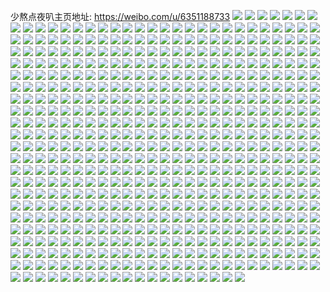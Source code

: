 少熬点夜叭主页地址: https://weibo.com/u/6351188733 
![](https://wx4.sinaimg.cn/mw2000/006VOWjXgy1h8ataf6rloj30mr0wham0.jpg) 
![](https://wx4.sinaimg.cn/mw2000/006VOWjXgy1h8ataii4hlj30rq0wf48p.jpg) 
![](https://wx4.sinaimg.cn/mw2000/006VOWjXgy1h8atam25daj30s50wsqlh.jpg) 
![](https://wx4.sinaimg.cn/mw2000/006VOWjXgy1h8ataaoj5sj30wq0wsgym.jpg) 
![](https://wx4.sinaimg.cn/mw2000/006VOWjXgy1h8ataqkqnaj30wq0wsgzj.jpg) 
![](https://wx4.sinaimg.cn/mw2000/006VOWjXgy1h7oweq8emmj30wi0g9di2.jpg) 
![](https://wx4.sinaimg.cn/mw2000/006VOWjXgy1h7mkzafurlj33402c04qs.jpg) 
![](https://wx4.sinaimg.cn/mw2000/006VOWjXgy1h78wuz3el9j32ms2bxhdt.jpg) 
![](https://wx4.sinaimg.cn/mw2000/006VOWjXgy1h6xaibvq8dj30u0140q85.jpg) 
![](https://wx4.sinaimg.cn/mw2000/006VOWjXgy1h6xaich9blj30u01400zy.jpg) 
![](https://wx4.sinaimg.cn/mw2000/006VOWjXgy1h6xaijt28dj32c0340qdd.jpg) 
![](https://wx4.sinaimg.cn/mw2000/006VOWjXgy1h6xaimiej0j31hh1xbgqb.jpg) 
![](https://wx4.sinaimg.cn/mw2000/006VOWjXgy1h6xaib9lfpj32801o07wi.jpg) 
![](https://wx4.sinaimg.cn/mw2000/006VOWjXgy1h6xaird246j32802yob2c.jpg) 
![](https://wx4.sinaimg.cn/mw2000/006VOWjXgy1h6xaiule70j32801o01ky.jpg) 
![](https://wx4.sinaimg.cn/mw2000/006VOWjXgy1h6xaiyodxuj33402c0hdu.jpg) 
![](https://wx4.sinaimg.cn/mw2000/006VOWjXgy1h63zpd5fw3j31e21m5hdt.jpg) 
![](https://wx4.sinaimg.cn/mw2000/006VOWjXgy1h63zpeq0snj31bn1t3kjl.jpg) 
![](https://wx4.sinaimg.cn/mw2000/006VOWjXgy1h61wk38tp9j31ap1s27gl.jpg) 
![](https://wx4.sinaimg.cn/mw2000/006VOWjXgy1h61wk500foj31t31o07et.jpg) 
![](https://wx4.sinaimg.cn/mw2000/006VOWjXgy1h61wk1i7n3j31rt1o013q.jpg) 
![](https://wx4.sinaimg.cn/mw2000/006VOWjXgy1h61wiy6huej30uv1cuk97.jpg) 
![](https://wx4.sinaimg.cn/mw2000/006VOWjXgy1h61wiz62xnj30v71epq49.jpg) 
![](https://wx4.sinaimg.cn/mw2000/006VOWjXgy1h61wj10h9uj32c0340n3p.jpg) 
![](https://wx4.sinaimg.cn/mw2000/006VOWjXgy1h59k7005wvj30k00zke5z.jpg) 
![](https://wx4.sinaimg.cn/mw2000/006VOWjXgy1h45a1s9pcej31gq2hge83.jpg) 
![](https://wx4.sinaimg.cn/mw2000/006VOWjXgy1h45a1zsfm5j31o02yonpf.jpg) 
![](https://wx4.sinaimg.cn/mw2000/006VOWjXgy1h45a244kl8j31mj2o4e82.jpg) 
![](https://wx4.sinaimg.cn/mw2000/006VOWjXgy1h45a29gwk5j31j12mdnpe.jpg) 
![](https://wx4.sinaimg.cn/mw2000/006VOWjXgy1h45a1kdj9kj31o02you0y.jpg) 
![](https://wx4.sinaimg.cn/mw2000/006VOWjXgy1h45a2dvttzj321o1967wh.jpg) 
![](https://wx4.sinaimg.cn/mw2000/006VOWjXgy1h45a2el1v7j30mt0thgt7.jpg) 
![](https://wx4.sinaimg.cn/mw2000/006VOWjXgy1h45a2f9btcj30me0ywtlr.jpg) 
![](https://wx4.sinaimg.cn/mw2000/006VOWjXgy1h45a2h09cij31cj23vhdt.jpg) 
![](https://wx4.sinaimg.cn/mw2000/006VOWjXgy1h32ett523aj316o1fb1kx.jpg) 
![](https://wx4.sinaimg.cn/mw2000/006VOWjXgy1h2uf0v89i4j31g51341b4.jpg) 
![](https://wx4.sinaimg.cn/mw2000/006VOWjXgy1h2uf0vz1e5j310d0raqby.jpg) 
![](https://wx4.sinaimg.cn/mw2000/006VOWjXgy1h1pzjuyta5j30wi1owtg0.jpg) 
![](https://wx4.sinaimg.cn/mw2000/006VOWjXgy1h18epj2iuoj30wi1lytt9.jpg) 
![](https://wx4.sinaimg.cn/mw2000/006VOWjXgy1h18ephe7wlj30wi1kkk9c.jpg) 
![](https://wx4.sinaimg.cn/mw2000/006VOWjXgy1h12855pdk2j30wh17jq7m.jpg) 
![](https://wx4.sinaimg.cn/mw2000/006VOWjXgy1h0asrrl962j30wi0hwtar.jpg) 
![](https://wx4.sinaimg.cn/mw2000/006VOWjXgy1h06dfhq8gzj30wi17cajy.jpg) 
![](https://wx4.sinaimg.cn/mw2000/006VOWjXgy1h01dycxalij33402c04qr.jpg) 
![](https://wx4.sinaimg.cn/mw2000/006VOWjXgy1gzb676t2xfj30th153dok.jpg) 
![](https://wx4.sinaimg.cn/mw2000/006VOWjXgy1gzb677qhhcj30sm12fwlr.jpg) 
![](https://wx4.sinaimg.cn/mw2000/006VOWjXgy1gzb67a8q8kj30wi17jk3v.jpg) 
![](https://wx4.sinaimg.cn/mw2000/006VOWjXgy1gz5zeed1o7j31o0233x6p.jpg) 
![](https://wx4.sinaimg.cn/mw2000/006VOWjXgy1gz5zecrrifj31o02807wi.jpg) 
![](https://wx4.sinaimg.cn/mw2000/006VOWjXgy1gy7rzn56pzj31hk1w0x6p.jpg) 
![](https://wx4.sinaimg.cn/mw2000/006VOWjXgy1gy7rzk6daxj31fx1r9e82.jpg) 
![](https://wx4.sinaimg.cn/mw2000/006VOWjXgy1gy7rzq2htmj324g2l9x6q.jpg) 
![](https://wx4.sinaimg.cn/mw2000/006VOWjXgy1gy6wvafm7pj31wg1y7kjl.jpg) 
![](https://wx4.sinaimg.cn/mw2000/006VOWjXgy1gxgwmb00m6j30wi0xcq69.jpg) 
![](https://wx4.sinaimg.cn/mw2000/006VOWjXgy1gxbpvpgyugj32422997wi.jpg) 
![](https://wx4.sinaimg.cn/mw2000/006VOWjXgy1gwrkqso2oyj30qn0uegsr.jpg) 
![](https://wx4.sinaimg.cn/mw2000/006VOWjXgy1gwrkqt3f9hj30sq0sqdlx.jpg) 
![](https://wx4.sinaimg.cn/mw2000/006VOWjXgy1gwrkqrvqudj317c0wih0y.jpg) 
![](https://wx4.sinaimg.cn/mw2000/006VOWjXgy1gwqkxp2k38j30sk0sk79i.jpg) 
![](https://wx4.sinaimg.cn/mw2000/006VOWjXly1gwn9fphlg6j30wi17cwu5.jpg) 
![](https://wx4.sinaimg.cn/mw2000/006VOWjXly1gwn9fnntocj30wi17c18y.jpg) 
![](https://wx4.sinaimg.cn/mw2000/006VOWjXly1gwn9fqmkzmj30wi17c19n.jpg) 
![](https://wx4.sinaimg.cn/mw2000/006VOWjXly1gvm1v6gzrjj62c0340b2a02.jpg) 
![](https://wx4.sinaimg.cn/mw2000/006VOWjXly1gvm1v7ddv9j31tr29ub29.jpg) 
![](https://wx4.sinaimg.cn/mw2000/006VOWjXly1gv3ovuhhghj60u01b2k0f02.jpg) 
![](https://wx4.sinaimg.cn/mw2000/006VOWjXly1guoj5zgyrwj60zd0sg7cg02.jpg) 
![](https://wx4.sinaimg.cn/mw2000/006VOWjXly1guoj61hxwlj60zs0tbqdr02.jpg) 
![](https://wx4.sinaimg.cn/mw2000/006VOWjXly1gtyn22pklvj61w12ipkjm02.jpg) 
![](https://wx4.sinaimg.cn/mw2000/006VOWjXly1gtv9djdi0zj60pp1hc48n02.jpg) 
![](https://wx4.sinaimg.cn/mw2000/006VOWjXly1gtpvahjjznj60q112ean002.jpg) 
![](https://wx4.sinaimg.cn/mw2000/006VOWjXly1gtpvaqcvocj61o022wb1b02.jpg) 
![](https://wx4.sinaimg.cn/mw2000/006VOWjXly1gtpve5jw8kj63282ao4qr02.jpg) 
![](https://wx4.sinaimg.cn/mw2000/006VOWjXly1gsi3ujgxd8j30u017mjwv.jpg) 
![](https://wx4.sinaimg.cn/mw2000/006VOWjXly1gsfmgiab9bj313k1pk1ky.jpg) 
![](https://wx4.sinaimg.cn/mw2000/006VOWjXgy1grrgjufuhcj32ao328b2a.jpg) 
![](https://wx4.sinaimg.cn/mw2000/006VOWjXgy1grnxe5xpdlj30qg13ltnu.jpg) 
![](https://wx4.sinaimg.cn/mw2000/006VOWjXgy1grnxkftk0nj31w12ipnpg.jpg) 
![](https://wx4.sinaimg.cn/mw2000/006VOWjXgy1grnxkm8sxcj31400u07qh.jpg) 
![](https://wx4.sinaimg.cn/mw2000/006VOWjXgy1grnxkreke8j61400u01h702.jpg) 
![](https://wx4.sinaimg.cn/mw2000/006VOWjXgy1grnxkxc99gj30qc11aaql.jpg) 
![](https://wx4.sinaimg.cn/mw2000/006VOWjXgy1grnxl0xlr0j30sd10vasi.jpg) 
![](https://wx4.sinaimg.cn/mw2000/006VOWjXgy1grnxlhk109j32ao3281kz.jpg) 
![](https://wx4.sinaimg.cn/mw2000/006VOWjXgy1grnxlypdejj31s11e44qr.jpg) 
![](https://wx4.sinaimg.cn/mw2000/006VOWjXgy1grnxmc1ihrj31nn1d9hdu.jpg) 
![](https://wx4.sinaimg.cn/mw2000/006VOWjXgy1grj8lk1ruij30u00p6af4.jpg) 
![](https://wx4.sinaimg.cn/mw2000/006VOWjXgy1grh3k3uu5qj32ao328kjr.jpg) 
![](https://wx4.sinaimg.cn/mw2000/006VOWjXgy1grh3j1ywqnj31w12ip1l0.jpg) 
![](https://wx4.sinaimg.cn/mw2000/006VOWjXgy1grh3k9e6evj33282aoqva.jpg) 
![](https://wx4.sinaimg.cn/mw2000/006VOWjXgy1grh3j57kt8j31w12iphdv.jpg) 
![](https://wx4.sinaimg.cn/mw2000/006VOWjXgy1grh3keh4eyj33282aohdw.jpg) 
![](https://wx4.sinaimg.cn/mw2000/006VOWjXgy1grh3j9mpuwj31w12ip7wk.jpg) 
![](https://wx4.sinaimg.cn/mw2000/006VOWjXgy1grh3jdmj6zj31w12ipu0z.jpg) 
![](https://wx4.sinaimg.cn/mw2000/006VOWjXgy1grh3jhu2n6j31w12ipe83.jpg) 
![](https://wx4.sinaimg.cn/mw2000/006VOWjXgy1grh3jo00qxj31w12ipu11.jpg) 
![](https://wx4.sinaimg.cn/mw2000/006VOWjXgy1grh3jt1p3fj31w12ipkjq.jpg) 
![](https://wx4.sinaimg.cn/mw2000/006VOWjXgy1grh3jyd61yj32ao3287wl.jpg) 
![](https://wx4.sinaimg.cn/mw2000/006VOWjXgy1grb2997cxfj30so10n1df.jpg) 
![](https://wx4.sinaimg.cn/mw2000/006VOWjXly1gqltonab1ej30to14atoe.jpg) 
![](https://wx4.sinaimg.cn/mw2000/006VOWjXly1gqltonqa33j30nz0srqb3.jpg) 
![](https://wx4.sinaimg.cn/mw2000/006VOWjXly1gqltoo23ftj30o50xcgtw.jpg) 
![](https://wx4.sinaimg.cn/mw2000/006VOWjXly1gqltoof5dvj30u01401ch.jpg) 
![](https://wx4.sinaimg.cn/mw2000/006VOWjXly1gqltooxnzij30u0140njq.jpg) 
![](https://wx4.sinaimg.cn/mw2000/006VOWjXly1gqltopbsa9j30q211xavc.jpg) 
![](https://wx4.sinaimg.cn/mw2000/006VOWjXly1gqltoppyagj30tk0yp4jt.jpg) 
![](https://wx4.sinaimg.cn/mw2000/006VOWjXly1gqltoqjipmj30sr129e0p.jpg) 
![](https://wx4.sinaimg.cn/mw2000/006VOWjXly1gq7szrm683j31hc1z4kjm.jpg) 
![](https://wx4.sinaimg.cn/mw2000/006VOWjXly1gq7szl4x0rj31hc1z44qq.jpg) 
![](https://wx4.sinaimg.cn/mw2000/006VOWjXgy1gppdw4k9pgj31hc1z4u0x.jpg) 
![](https://wx4.sinaimg.cn/mw2000/006VOWjXgy1gppdw768u1j31hc1z4npd.jpg) 
![](https://wx4.sinaimg.cn/mw2000/006VOWjXgy1gplxwwnpdlj33282aoe83.jpg) 
![](https://wx4.sinaimg.cn/mw2000/006VOWjXgy1gpgva9s4plj30ps15dwk7.jpg) 
![](https://wx4.sinaimg.cn/mw2000/006VOWjXgy1gpdivn26vtj31hc1z4qv7.jpg) 
![](https://wx4.sinaimg.cn/mw2000/006VOWjXgy1gpdivp2tvyj31hc1z4x6r.jpg) 
![](https://wx4.sinaimg.cn/mw2000/006VOWjXgy1gpdivqced5j31z41hc7wi.jpg) 
![](https://wx4.sinaimg.cn/mw2000/006VOWjXgy1gp92ck8iwoj32ao328npe.jpg) 
![](https://wx4.sinaimg.cn/mw2000/006VOWjXgy1gp92cky8wdj31hc0u0tg3.jpg) 
![](https://wx4.sinaimg.cn/mw2000/006VOWjXgy1gp92clou62j31400u04et.jpg) 
![](https://wx4.sinaimg.cn/mw2000/006VOWjXgy1gp92cnhtdtj30qm0x0ati.jpg) 
![](https://wx4.sinaimg.cn/mw2000/006VOWjXgy1gp92cqw6haj32ao328b2c.jpg) 
![](https://wx4.sinaimg.cn/mw2000/006VOWjXgy1gp92cu0862j32io1f0e85.jpg) 
![](https://wx4.sinaimg.cn/mw2000/006VOWjXgy1gp92cvuxioj33282aonpe.jpg) 
![](https://wx4.sinaimg.cn/mw2000/006VOWjXgy1gp92d1e7i7j32aa1vxkjo.jpg) 
![](https://wx4.sinaimg.cn/mw2000/006VOWjXgy1gp92d29my1j30u0140ttw.jpg) 
![](https://wx4.sinaimg.cn/mw2000/006VOWjXgy1gp92d2zu67j30ts1054qp.jpg) 
![](https://wx4.sinaimg.cn/mw2000/006VOWjXly1gp7468s2foj32ao328x6r.jpg) 
![](https://wx4.sinaimg.cn/mw2000/006VOWjXly1gp02c4tvwyj31400u01ay.jpg) 
![](https://wx4.sinaimg.cn/mw2000/006VOWjXly1gp02c5dlwij31400u0h5r.jpg) 
![](https://wx4.sinaimg.cn/mw2000/006VOWjXly1gp02c5x7d9j31400u0at5.jpg) 
![](https://wx4.sinaimg.cn/mw2000/006VOWjXly1gowlixnfocj31400u01dv.jpg) 
![](https://wx4.sinaimg.cn/mw2000/006VOWjXly1gowlj06iadj31400u0qp1.jpg) 
![](https://wx4.sinaimg.cn/mw2000/006VOWjXly1gowlj1a83yj30lk0xsgzw.jpg) 
![](https://wx4.sinaimg.cn/mw2000/006VOWjXly1gowliykuiyj31400u0qqg.jpg) 
![](https://wx4.sinaimg.cn/mw2000/006VOWjXly1gobp4l4ltkj31400u0dvo.jpg) 
![](https://wx4.sinaimg.cn/mw2000/006VOWjXly1gnxpi207gxj30qj0zukf9.jpg) 
![](https://wx4.sinaimg.cn/mw2000/006VOWjXly1gnxpgqb3z3j31qg1ir4qq.jpg) 
![](https://wx4.sinaimg.cn/mw2000/006VOWjXly1gnxpj06a1zj33282aou0y.jpg) 
![](https://wx4.sinaimg.cn/mw2000/006VOWjXly1gnvfo0l455j32ao328qv7.jpg) 
![](https://wx4.sinaimg.cn/mw2000/006VOWjXly1gnvfolzwl6j33282aou0z.jpg) 
![](https://wx4.sinaimg.cn/mw2000/006VOWjXly1gnvfonioq4j30u0140wit.jpg) 
![](https://wx4.sinaimg.cn/mw2000/006VOWjXly1gnl2nzvayjj30v40rlh69.jpg) 
![](https://wx4.sinaimg.cn/mw2000/006VOWjXly1gnjysnh23oj30sq10xtmq.jpg) 
![](https://wx4.sinaimg.cn/mw2000/006VOWjXly1gnjysomk8qj30ty0zl4d4.jpg) 
![](https://wx4.sinaimg.cn/mw2000/006VOWjXly1gnjysq1ap4j30u0140tpl.jpg) 
![](https://wx4.sinaimg.cn/mw2000/006VOWjXly1gne353ji78j30u0140tu0.jpg) 
![](https://wx4.sinaimg.cn/mw2000/006VOWjXly1gn3q8693dmj30te0v34gz.jpg) 
![](https://wx4.sinaimg.cn/mw2000/006VOWjXly1gn3q8711dyj30u00ymau3.jpg) 
![](https://wx4.sinaimg.cn/mw2000/006VOWjXly1gn2p25edagj30t910uk89.jpg) 
![](https://wx4.sinaimg.cn/mw2000/006VOWjXly1gn2p250qkqj30qy0yfh3d.jpg) 
![](https://wx4.sinaimg.cn/mw2000/006VOWjXly1gn2p25stkmj31400u0x0n.jpg) 
![](https://wx4.sinaimg.cn/mw2000/006VOWjXly1gmpxzh3tt8j30t60pvalo.jpg) 
![](https://wx4.sinaimg.cn/mw2000/006VOWjXly1gm8mrw22gdj31w12ip4qr.jpg) 
![](https://wx4.sinaimg.cn/mw2000/006VOWjXly1gm8mryz0hej31j81uz1l0.jpg) 
![](https://wx4.sinaimg.cn/mw2000/006VOWjXly1gm8mrs8039j30q30zlk9s.jpg) 
![](https://wx4.sinaimg.cn/mw2000/006VOWjXly1gm8mrt92rhj30qv0yqqms.jpg) 
![](https://wx4.sinaimg.cn/mw2000/006VOWjXly1gm7kqye7afj30ny0vkaup.jpg) 
![](https://wx4.sinaimg.cn/mw2000/006VOWjXly1gm7kqzfwoxj31400u01fi.jpg) 
![](https://wx4.sinaimg.cn/mw2000/006VOWjXly1gm7kr0qc8tj30ob0yd4e0.jpg) 
![](https://wx4.sinaimg.cn/mw2000/006VOWjXly1gm7kr2orc3j31400u0tvu.jpg) 
![](https://wx4.sinaimg.cn/mw2000/006VOWjXly1gm7kr56428j30u0140tuy.jpg) 
![](https://wx4.sinaimg.cn/mw2000/006VOWjXly1gm7krjj6omj31xa1nbb2a.jpg) 
![](https://wx4.sinaimg.cn/mw2000/006VOWjXly1gm54ieftk0j30u01401di.jpg) 
![](https://wx4.sinaimg.cn/mw2000/006VOWjXly1gm54ii96sfj30u0140h3y.jpg) 
![](https://wx4.sinaimg.cn/mw2000/006VOWjXly1glzdpbpwhvj30q713bqmc.jpg) 
![](https://wx4.sinaimg.cn/mw2000/006VOWjXly1glzdpdh5o4j30su13ahah.jpg) 
![](https://wx4.sinaimg.cn/mw2000/006VOWjXly1glzdpf7afnj30vc15s7wh.jpg) 
![](https://wx4.sinaimg.cn/mw2000/006VOWjXly1gllqv4p00fj31wu1wuu0x.jpg) 
![](https://wx4.sinaimg.cn/mw2000/006VOWjXly1glf7sbc5hkj31400u0tpe.jpg) 
![](https://wx4.sinaimg.cn/mw2000/006VOWjXly1gldepefpogj31400u0qq2.jpg) 
![](https://wx4.sinaimg.cn/mw2000/006VOWjXly1gldepfg80jj31400u0tur.jpg) 
![](https://wx4.sinaimg.cn/mw2000/006VOWjXly1gldepfw6j5j30u0140tsd.jpg) 
![](https://wx4.sinaimg.cn/mw2000/006VOWjXly1gldepgb8bej30v60u0new.jpg) 
![](https://wx4.sinaimg.cn/mw2000/006VOWjXly1gldeph4j1gj30x40u04e1.jpg) 
![](https://wx4.sinaimg.cn/mw2000/006VOWjXly1glac6wk5rdj315o336e82.jpg) 
![](https://wx4.sinaimg.cn/mw2000/006VOWjXly1gl76uvtazzj30u01401a9.jpg) 
![](https://wx4.sinaimg.cn/mw2000/006VOWjXly1gl76uwkayaj31400u07mm.jpg) 
![](https://wx4.sinaimg.cn/mw2000/006VOWjXly1gkotuu99vxj31400u0gqv.jpg) 
![](https://wx4.sinaimg.cn/mw2000/006VOWjXly1gkotv44ztrj31400u078n.jpg) 
![](https://wx4.sinaimg.cn/mw2000/006VOWjXly1gkotti35bgj31400u0gq4.jpg) 
![](https://wx4.sinaimg.cn/mw2000/006VOWjXly1gkmrdpp0z5j30wt0u078g.jpg) 
![](https://wx4.sinaimg.cn/mw2000/006VOWjXly1gkg4bkgx1wj30u015saix.jpg) 
![](https://wx4.sinaimg.cn/mw2000/006VOWjXly1gke95hd00hj30u01404qp.jpg) 
![](https://wx4.sinaimg.cn/mw2000/006VOWjXly1gkbhaxjiutj30m309hq44.jpg) 
![](https://wx4.sinaimg.cn/mw2000/006VOWjXgy1gk8ulefomgj321a1srx6r.jpg) 
![](https://wx4.sinaimg.cn/mw2000/006VOWjXgy1gk8ul7c5xjj32io1w0hdv.jpg) 
![](https://wx4.sinaimg.cn/mw2000/006VOWjXly1gk5heahekdj30qu0yxnet.jpg) 
![](https://wx4.sinaimg.cn/mw2000/006VOWjXly1gk35twr6acj30vn0uqkau.jpg) 
![](https://wx4.sinaimg.cn/mw2000/006VOWjXly1gk35v5mqfrj30ys0r7wri.jpg) 
![](https://wx4.sinaimg.cn/mw2000/006VOWjXly1gjwflqw6ztj31400u07np.jpg) 
![](https://wx4.sinaimg.cn/mw2000/006VOWjXly1gjwfltra95j30zk0u0k6d.jpg) 
![](https://wx4.sinaimg.cn/mw2000/006VOWjXly1gjwflwsrupj30u00vzncn.jpg) 
![](https://wx4.sinaimg.cn/mw2000/006VOWjXly1gjwflz5xtdj30od14014u.jpg) 
![](https://wx4.sinaimg.cn/mw2000/006VOWjXly1gjsq173jeaj31400u0dzc.jpg) 
![](https://wx4.sinaimg.cn/mw2000/006VOWjXly1gjsq1b0tcqj30x80s9dza.jpg) 
![](https://wx4.sinaimg.cn/mw2000/006VOWjXly1gjqcjr8b0gj30u0140ttv.jpg) 
![](https://wx4.sinaimg.cn/mw2000/006VOWjXly1gjqcjrz4k5j30u00z7k96.jpg) 
![](https://wx4.sinaimg.cn/mw2000/006VOWjXly1gjqcjscvhgj30rd0w6tpl.jpg) 
![](https://wx4.sinaimg.cn/mw2000/006VOWjXly1gjqcjtejrqj30nr0qtthj.jpg) 
![](https://wx4.sinaimg.cn/mw2000/006VOWjXly1gjljtisrxfj315o1wou0x.jpg) 
![](https://wx4.sinaimg.cn/mw2000/006VOWjXly1gjh3dkauj4j31w02io4qr.jpg) 
![](https://wx4.sinaimg.cn/mw2000/006VOWjXly1gjh38mpmq6j315o3yo7wj.jpg) 
![](https://wx4.sinaimg.cn/mw2000/006VOWjXly1gjh38wg2bxj315o3oj1kz.jpg) 
![](https://wx4.sinaimg.cn/mw2000/006VOWjXly1gjh38zfo7bj315o180b29.jpg) 
![](https://wx4.sinaimg.cn/mw2000/006VOWjXly1gjh391wekwj315o3a3x6q.jpg) 
![](https://wx4.sinaimg.cn/mw2000/006VOWjXly1gjh3935v65j315o1qihdt.jpg) 
![](https://wx4.sinaimg.cn/mw2000/006VOWjXly1gjh38q3hwmj315o3i0qv6.jpg) 
![](https://wx4.sinaimg.cn/mw2000/006VOWjXgy1gja86haht3j30u00u0qja.jpg) 
![](https://wx4.sinaimg.cn/mw2000/006VOWjXgy1gja86ghnunj32io1w0hdw.jpg) 
![](https://wx4.sinaimg.cn/mw2000/006VOWjXgy1gja86k66paj33282aokjl.jpg) 
![](https://wx4.sinaimg.cn/mw2000/006VOWjXgy1gja86l2s5xj30u00siasq.jpg) 
![](https://wx4.sinaimg.cn/mw2000/006VOWjXgy1gja86mvrvkj30u0140wnd.jpg) 
![](https://wx4.sinaimg.cn/mw2000/006VOWjXgy1gja86ns1mvj31400u0nko.jpg) 
![](https://wx4.sinaimg.cn/mw2000/006VOWjXly1gj4imk9b2kj315o27akjl.jpg) 
![](https://wx4.sinaimg.cn/mw2000/006VOWjXly1gj4in1fh7aj315o5214qr.jpg) 
![](https://wx4.sinaimg.cn/mw2000/006VOWjXly1giwcg053gjj31na1ot1kx.jpg) 
![](https://wx4.sinaimg.cn/mw2000/006VOWjXly1giwcftvxzlj30u01qcx57.jpg) 
![](https://wx4.sinaimg.cn/mw2000/006VOWjXly1giwcgmiahaj33282aonpf.jpg) 
![](https://wx4.sinaimg.cn/mw2000/006VOWjXly1giwchr5b0ej30u00miqiw.jpg) 
![](https://wx4.sinaimg.cn/mw2000/006VOWjXly1ginowdufzqj31400u0wvw.jpg) 
![](https://wx4.sinaimg.cn/mw2000/006VOWjXly1ginowfugfqj30u00p0tin.jpg) 
![](https://wx4.sinaimg.cn/mw2000/006VOWjXly1giewb6egrtj30s5114kb0.jpg) 
![](https://wx4.sinaimg.cn/mw2000/006VOWjXly1giewb98ucej31me1w0npe.jpg) 
![](https://wx4.sinaimg.cn/mw2000/006VOWjXly1gi98rqx0ktj30u00u0neh.jpg) 
![](https://wx4.sinaimg.cn/mw2000/006VOWjXly1gi98runh1vj30u00u0qk7.jpg) 
![](https://wx4.sinaimg.cn/mw2000/006VOWjXly1gi7lupck12j30u0190q88.jpg) 
![](https://wx4.sinaimg.cn/mw2000/006VOWjXly1gi7lusz36lj30u04vsngh.jpg) 
![](https://wx4.sinaimg.cn/mw2000/006VOWjXly1gi7luvm28pj30u04l2nc7.jpg) 
![](https://wx4.sinaimg.cn/mw2000/006VOWjXly1gi7luwaswij30ek19cwig.jpg) 
![](https://wx4.sinaimg.cn/mw2000/006VOWjXly1gi7luyim79j30u034i4dq.jpg) 
![](https://wx4.sinaimg.cn/mw2000/006VOWjXly1gi29wj3aopj31w01w0npe.jpg) 
![](https://wx4.sinaimg.cn/mw2000/006VOWjXly1gi29x4ka55j31w02iox6r.jpg) 
![](https://wx4.sinaimg.cn/mw2000/006VOWjXly1ghzy1bvv6hj31w01w0u0z.jpg) 
![](https://wx4.sinaimg.cn/mw2000/006VOWjXly1ghzy1tcmc5j32801o04qr.jpg) 
![](https://wx4.sinaimg.cn/mw2000/006VOWjXly1ghzy2eahsej31o0280u0z.jpg) 
![](https://wx4.sinaimg.cn/mw2000/006VOWjXly1ghzy2sit85j31o0280kjm.jpg) 
![](https://wx4.sinaimg.cn/mw2000/006VOWjXly1ghzy33fi5gj31ld24hu0x.jpg) 
![](https://wx4.sinaimg.cn/mw2000/006VOWjXly1ghzy3jylgwj31qu1w0u0y.jpg) 
![](https://wx4.sinaimg.cn/mw2000/006VOWjXly1ghxmsjvyddj30u01404qp.jpg) 
![](https://wx4.sinaimg.cn/mw2000/006VOWjXly1ghxmsqzp6vj30u01407wh.jpg) 
![](https://wx4.sinaimg.cn/mw2000/006VOWjXly1ghpkdf29c3j317t1q34qq.jpg) 
![](https://wx4.sinaimg.cn/mw2000/006VOWjXly1ghpkdabxhpj30tb133asz.jpg) 
![](https://wx4.sinaimg.cn/mw2000/006VOWjXly1ghpkdb7kfij30pa12744t.jpg) 
![](https://wx4.sinaimg.cn/mw2000/006VOWjXly1ghpkdbv9kej30nh126ai9.jpg) 
![](https://wx4.sinaimg.cn/mw2000/006VOWjXly1ghpkdcq6htj30o50xzamz.jpg) 
![](https://wx4.sinaimg.cn/mw2000/006VOWjXly1ghpkdgopzoj315x1p4hdt.jpg) 
![](https://wx4.sinaimg.cn/mw2000/006VOWjXly1ghf4nvcn1yj30u01qcgz0.jpg) 
![](https://wx4.sinaimg.cn/mw2000/006VOWjXly1ghcui8l79yj31o01o0x6p.jpg) 
![](https://wx4.sinaimg.cn/mw2000/006VOWjXly1ghcuib6dw2j31hl28v4qq.jpg) 
![](https://wx4.sinaimg.cn/mw2000/006VOWjXly1ghcuieh0p7j31w01w0x6q.jpg) 
![](https://wx4.sinaimg.cn/mw2000/006VOWjXly1ghcuihjn5rj31w01w07wi.jpg) 
![](https://wx4.sinaimg.cn/mw2000/006VOWjXly1ghcuhvdbmoj30u00u0qk1.jpg) 
![](https://wx4.sinaimg.cn/mw2000/006VOWjXly1ghcui223tej31f72457wj.jpg) 
![](https://wx4.sinaimg.cn/mw2000/006VOWjXly1gh8w3k8ru3j315o3blx6q.jpg) 
![](https://wx4.sinaimg.cn/mw2000/006VOWjXly1gh8w462sygj315o5egx6r.jpg) 
![](https://wx4.sinaimg.cn/mw2000/006VOWjXly1gh8w4ehyv5j31g41fke81.jpg) 
![](https://wx4.sinaimg.cn/mw2000/006VOWjXly1gh8w4pkim1j31qm1am1ky.jpg) 
![](https://wx4.sinaimg.cn/mw2000/006VOWjXly1gh8w53wcacj31z41hckjm.jpg) 
![](https://wx4.sinaimg.cn/mw2000/006VOWjXly1gh8w5i6kovj31z41hcb2a.jpg) 
![](https://wx4.sinaimg.cn/mw2000/006VOWjXly1gh8w5lau9wj312y16mh0t.jpg) 
![](https://wx4.sinaimg.cn/mw2000/006VOWjXly1gh8w5xncptj31oo1hcb2a.jpg) 
![](https://wx4.sinaimg.cn/mw2000/006VOWjXly1gh5rl9gpoxj31w02ionpe.jpg) 
![](https://wx4.sinaimg.cn/mw2000/006VOWjXly1gh07ntdvpqj30u021ytjf.jpg) 
![](https://wx4.sinaimg.cn/mw2000/006VOWjXly1ggxn4nhc3sj315o2wsu0x.jpg) 
![](https://wx4.sinaimg.cn/mw2000/006VOWjXly1ggxn4ovyr1j315o33onpd.jpg) 
![](https://wx4.sinaimg.cn/mw2000/006VOWjXly1ggs2n88vlsj30sq19k1fq.jpg) 
![](https://wx4.sinaimg.cn/mw2000/006VOWjXly1ggs2n9arg8j31i41fyhdt.jpg) 
![](https://wx4.sinaimg.cn/mw2000/006VOWjXly1ggs2nb0pilj318m19f4qp.jpg) 
![](https://wx4.sinaimg.cn/mw2000/006VOWjXly1ggs2ndyeg7j31d21h4b29.jpg) 
![](https://wx4.sinaimg.cn/mw2000/006VOWjXly1ggs2nbh3vdj30sw0ymarh.jpg) 
![](https://wx4.sinaimg.cn/mw2000/006VOWjXly1ggs2o6uxilj30u011d0y4.jpg) 
![](https://wx4.sinaimg.cn/mw2000/006VOWjXly1gghuao3kanj30pk1qwafe.jpg) 
![](https://wx4.sinaimg.cn/mw2000/006VOWjXly1gggnz574d8j30u010q4na.jpg) 
![](https://wx4.sinaimg.cn/mw2000/006VOWjXly1gggnz5uhevj30s7109wrk.jpg) 
![](https://wx4.sinaimg.cn/mw2000/006VOWjXly1gggnz96ro0j31z41hc1ky.jpg) 
![](https://wx4.sinaimg.cn/mw2000/006VOWjXly1gggnzppnkbj31400u0acz.jpg) 
![](https://wx4.sinaimg.cn/mw2000/006VOWjXly1gggnz3ae7qj315z0u04fo.jpg) 
![](https://wx4.sinaimg.cn/mw2000/006VOWjXly1gggnz486ffj30u01qcay4.jpg) 
![](https://wx4.sinaimg.cn/mw2000/006VOWjXly1ggfe7y6917j31o028k4qr.jpg) 
![](https://wx4.sinaimg.cn/mw2000/006VOWjXly1ggfe82cb7lj31iw25j7wl.jpg) 
![](https://wx4.sinaimg.cn/mw2000/006VOWjXly1ggfe8ryfr6j30u00zk0yc.jpg) 
![](https://wx4.sinaimg.cn/mw2000/006VOWjXly1ggfe8avtt6j31o02804qr.jpg) 
![](https://wx4.sinaimg.cn/mw2000/006VOWjXly1ggfe8dp1inj31o02801l1.jpg) 
![](https://wx4.sinaimg.cn/mw2000/006VOWjXly1ggfe8gew5zj31e31rde83.jpg) 
![](https://wx4.sinaimg.cn/mw2000/006VOWjXly1ggfe8ir4nsj31o02807wk.jpg) 
![](https://wx4.sinaimg.cn/mw2000/006VOWjXly1ggfecdorv9j31o0280hdx.jpg) 
![](https://wx4.sinaimg.cn/mw2000/006VOWjXly1ggfecnbrufj32an2hpu10.jpg) 
![](https://wx4.sinaimg.cn/mw2000/006VOWjXly1ggaq8jrcy9j30u00k6adu.jpg) 
![](https://wx4.sinaimg.cn/mw2000/006VOWjXly1gg0kq8l7mkj30u02ondzu.jpg) 
![](https://wx4.sinaimg.cn/mw2000/006VOWjXly1gfnrelz138j315o3v1qv6.jpg) 
![](https://wx4.sinaimg.cn/mw2000/006VOWjXly1gfbwy5cc2tj318e1lxu0x.jpg) 
![](https://wx4.sinaimg.cn/mw2000/006VOWjXly1gfbwxzrjxcj328s2zqe85.jpg) 
![](https://wx4.sinaimg.cn/mw2000/006VOWjXly1gfbxphn6rgj318x1e5e81.jpg) 
![](https://wx4.sinaimg.cn/mw2000/006VOWjXly1gfbwy2f2vfj32ao1x0kjo.jpg) 
![](https://wx4.sinaimg.cn/mw2000/006VOWjXly1gfbwy42z3lj31yn2sh1l1.jpg) 
![](https://wx4.sinaimg.cn/mw2000/006VOWjXly1gfas38zozgj315o1qi1ky.jpg) 
![](https://wx4.sinaimg.cn/mw2000/006VOWjXly1gfas3aittsj30u00gqgrj.jpg) 
![](https://wx4.sinaimg.cn/mw2000/006VOWjXly1gfas3nih3aj315o260npd.jpg) 
![](https://wx4.sinaimg.cn/mw2000/006VOWjXly1gfas46ckbdj30so128tp7.jpg) 
![](https://wx4.sinaimg.cn/mw2000/006VOWjXly1gfas41r9jcj31z41hcu0x.jpg) 
![](https://wx4.sinaimg.cn/mw2000/006VOWjXly1gfas4x3ipwj32ao3287wk.jpg) 
![](https://wx4.sinaimg.cn/mw2000/006VOWjXly1gfas69ie0uj33282aob2d.jpg) 
![](https://wx4.sinaimg.cn/mw2000/006VOWjXly1gfas6tkj1rj32d41ne7wj.jpg) 
![](https://wx4.sinaimg.cn/mw2000/006VOWjXly1gfas2v15wlj32ao328x6q.jpg) 
![](https://wx4.sinaimg.cn/mw2000/006VOWjXly1gf9omymgtjj32ao328npf.jpg) 
![](https://wx4.sinaimg.cn/mw2000/006VOWjXly1gf9puvn13dj30u00yhteu.jpg) 
![](https://wx4.sinaimg.cn/mw2000/006VOWjXly1gf4ligt46xj30qo1bhdoh.jpg) 
![](https://wx4.sinaimg.cn/mw2000/006VOWjXly1gf440wehjsj30rs0rst9c.jpg) 
![](https://wx4.sinaimg.cn/mw2000/006VOWjXly1gf3pwnbmrxj31m61x1npe.jpg) 
![](https://wx4.sinaimg.cn/mw2000/006VOWjXly1gf3pwm4chfj31en1l5x6p.jpg) 
![](https://wx4.sinaimg.cn/mw2000/006VOWjXly1ger93bju7qj315o3v9e34.jpg) 
![](https://wx4.sinaimg.cn/mw2000/006VOWjXly1genvxqqzxcj31o0190e82.jpg) 
![](https://wx4.sinaimg.cn/mw2000/006VOWjXly1genvxoxk9rj31901o0e82.jpg) 
![](https://wx4.sinaimg.cn/mw2000/006VOWjXly1genw45lgmcj31400u0tva.jpg) 
![](https://wx4.sinaimg.cn/mw2000/006VOWjXly1genvxf61ssj30u01401kx.jpg) 
![](https://wx4.sinaimg.cn/mw2000/006VOWjXly1genw59cuqkj310p1cykjl.jpg) 
![](https://wx4.sinaimg.cn/mw2000/006VOWjXly1genw58i8xfj315o336kjm.jpg) 
![](https://wx4.sinaimg.cn/mw2000/006VOWjXly1genvxgbaelj31o0190hdu.jpg) 
![](https://wx4.sinaimg.cn/mw2000/006VOWjXly1genvxhphemj31o01907wi.jpg) 
![](https://wx4.sinaimg.cn/mw2000/006VOWjXly1ge5ecrlumsj31o0190u0x.jpg) 
![](https://wx4.sinaimg.cn/mw2000/006VOWjXgy1ge0qgfw1euj31901o0npd.jpg) 
![](https://wx4.sinaimg.cn/mw2000/006VOWjXgy1ge0qir2c3pj31901go4qq.jpg) 
![](https://wx4.sinaimg.cn/mw2000/006VOWjXgy1ge0qqnr32zj315o2n1x6p.jpg) 
![](https://wx4.sinaimg.cn/mw2000/006VOWjXgy1ge0qgon3joj31nz19pe81.jpg) 
![](https://wx4.sinaimg.cn/mw2000/006VOWjXgy1ge0qvh3e96j30zq0op7kr.jpg) 
![](https://wx4.sinaimg.cn/mw2000/006VOWjXgy1ge0qly0wy2j31901o07wi.jpg) 
![](https://wx4.sinaimg.cn/mw2000/006VOWjXgy1ge0qm0yv4vj31901o04qq.jpg) 
![](https://wx4.sinaimg.cn/mw2000/006VOWjXgy1ge0qrtnr31j31260u00ym.jpg) 
![](https://wx4.sinaimg.cn/mw2000/006VOWjXgy1ge0qqmbpvwj315o3447wj.jpg) 
![](https://wx4.sinaimg.cn/mw2000/006VOWjXly1gdxcp9r4lxj31901901ky.jpg) 
![](https://wx4.sinaimg.cn/mw2000/006VOWjXly1gdxcpmlq8ij31bm190u0x.jpg) 
![](https://wx4.sinaimg.cn/mw2000/006VOWjXly1gdxcpnqttqj30u017iaew.jpg) 
![](https://wx4.sinaimg.cn/mw2000/006VOWjXly1gd8ljr6lhvj31o0190u0x.jpg) 
![](https://wx4.sinaimg.cn/mw2000/006VOWjXly1gcrll9zz6ej30l60k016j.jpg) 
![](https://wx4.sinaimg.cn/mw2000/006VOWjXly1gc7ziyyedvj31901imnpd.jpg) 
![](https://wx4.sinaimg.cn/mw2000/006VOWjXly1gbkvhm9ax0j30m513rh5w.jpg) 
![](https://wx4.sinaimg.cn/mw2000/006VOWjXly1gaswrpki5zj315o5b9b2c.jpg) 
![](https://wx4.sinaimg.cn/mw2000/006VOWjXly1gaswp7qzzej315o1qiqv5.jpg) 
![](https://wx4.sinaimg.cn/mw2000/006VOWjXly1gaqo7y224lj31400u0tff.jpg) 
![](https://wx4.sinaimg.cn/mw2000/006VOWjXly1gaqo77kg07j30u00ws44t.jpg) 
![](https://wx4.sinaimg.cn/mw2000/006VOWjXly1gagbg76c7uj31hc0poaww.jpg) 
![](https://wx4.sinaimg.cn/mw2000/006VOWjXgy1ga8f349ql9j30hz050weq.jpg) 
![](https://wx4.sinaimg.cn/mw2000/006VOWjXgy1ga8f8m2kjdj315o1qie81.jpg) 
![](https://wx4.sinaimg.cn/mw2000/006VOWjXgy1ga8ezgy7yjj315o1qihdt.jpg) 
![](https://wx4.sinaimg.cn/mw2000/006VOWjXgy1ga8eglsvxej31o01907wi.jpg) 
![](https://wx4.sinaimg.cn/mw2000/006VOWjXgy1ga8egnwrzqj31o01901ky.jpg) 
![](https://wx4.sinaimg.cn/mw2000/006VOWjXgy1ga8eplrpwgj315o3u0u0x.jpg) 
![](https://wx4.sinaimg.cn/mw2000/006VOWjXgy1ga8eh0zw81j33y82yohdw.jpg) 
![](https://wx4.sinaimg.cn/mw2000/006VOWjXgy1ga8ehnt466j31400u0wjc.jpg) 
![](https://wx4.sinaimg.cn/mw2000/006VOWjXgy1ga8egrn9ekj31o01901ky.jpg) 
![](https://wx4.sinaimg.cn/mw2000/006VOWjXly1ga3o4rzs82j318o1o0qv5.jpg) 
![](https://wx4.sinaimg.cn/mw2000/006VOWjXly1ga3o4wcxncj30l40wrwxx.jpg) 
![](https://wx4.sinaimg.cn/mw2000/006VOWjXly1ga16sru5d3j31901o01ky.jpg) 
![](https://wx4.sinaimg.cn/mw2000/006VOWjXly1ga16st53v6j31901o01ky.jpg) 
![](https://wx4.sinaimg.cn/mw2000/006VOWjXly1ga16sunx27j31901o01ky.jpg) 
![](https://wx4.sinaimg.cn/mw2000/006VOWjXly1ga16svr0gsj31901o0x6p.jpg) 
![](https://wx4.sinaimg.cn/mw2000/006VOWjXly1ga16sx3wtbj31901o04qq.jpg) 
![](https://wx4.sinaimg.cn/mw2000/006VOWjXly1ga16sxxwoaj31901o01ky.jpg) 
![](https://wx4.sinaimg.cn/mw2000/006VOWjXly1g9yz8vy4a4j31901o0b2a.jpg) 
![](https://wx4.sinaimg.cn/mw2000/006VOWjXly1g9w9cbetrgj31400u00wc.jpg) 
![](https://wx4.sinaimg.cn/mw2000/006VOWjXgy1g9u9mx1y76j31040rwqo0.jpg) 
![](https://wx4.sinaimg.cn/mw2000/006VOWjXgy1g9u9myh7zfj31o0190qv5.jpg) 
![](https://wx4.sinaimg.cn/mw2000/006VOWjXgy1g9u9n3dn1vj32yo3y8e83.jpg) 
![](https://wx4.sinaimg.cn/mw2000/006VOWjXgy1g9u9n4shanj30u00r1au1.jpg) 
![](https://wx4.sinaimg.cn/mw2000/006VOWjXgy1g9u9n02kcuj31o0190u0x.jpg) 
![](https://wx4.sinaimg.cn/mw2000/006VOWjXgy1g9u9n78wcbj33y82yo1l0.jpg) 
![](https://wx4.sinaimg.cn/mw2000/006VOWjXgy1g9u9na48kaj31901o0u0x.jpg) 
![](https://wx4.sinaimg.cn/mw2000/006VOWjXgy1g9u9naz4fjj31400uuqp7.jpg) 
![](https://wx4.sinaimg.cn/mw2000/006VOWjXgy1g9u9ncacorj31o0190kjl.jpg) 
![](https://wx4.sinaimg.cn/mw2000/006VOWjXgy1g9m8an19xrj31o0190b29.jpg) 
![](https://wx4.sinaimg.cn/mw2000/006VOWjXgy1g9m8anyp7mj30u00u0k7w.jpg) 
![](https://wx4.sinaimg.cn/mw2000/006VOWjXgy1g9m8aosjs5j30l80rx16m.jpg) 
![](https://wx4.sinaimg.cn/mw2000/006VOWjXgy1g9m8apxii1j310a0vqe6s.jpg) 
![](https://wx4.sinaimg.cn/mw2000/006VOWjXgy1g9m8at33ksj33y82yohdx.jpg) 
![](https://wx4.sinaimg.cn/mw2000/006VOWjXgy1g9m8b0plvhj311c1907wh.jpg) 
![](https://wx4.sinaimg.cn/mw2000/006VOWjXgy1g9kyt8ovh2j31901o0qv5.jpg) 
![](https://wx4.sinaimg.cn/mw2000/006VOWjXgy1g9kyt6n1hxj31400u0dxm.jpg) 
![](https://wx4.sinaimg.cn/mw2000/006VOWjXly1g9e74ad1gvj31o0190npd.jpg) 
![](https://wx4.sinaimg.cn/mw2000/006VOWjXly1g9e74edv1sj31o0190qv5.jpg) 
![](https://wx4.sinaimg.cn/mw2000/006VOWjXly1g9e74ilvs2j31901o0x6p.jpg) 
![](https://wx4.sinaimg.cn/mw2000/006VOWjXgy1g9brv352pdj30u0140e38.jpg) 
![](https://wx4.sinaimg.cn/mw2000/006VOWjXgy1g9brv5liptj31o0190x6p.jpg) 
![](https://wx4.sinaimg.cn/mw2000/006VOWjXgy1g9767m6mi8j312t17me81.jpg) 
![](https://wx4.sinaimg.cn/mw2000/006VOWjXgy1g9767n6ihuj30qx0u07nq.jpg) 
![](https://wx4.sinaimg.cn/mw2000/006VOWjXgy1g9767og1z6j319010qhdt.jpg) 
![](https://wx4.sinaimg.cn/mw2000/006VOWjXgy1g9767p1tdoj30l50tp166.jpg) 
![](https://wx4.sinaimg.cn/mw2000/006VOWjXgy1g9767poh7nj30ps0tzwxk.jpg) 
![](https://wx4.sinaimg.cn/mw2000/006VOWjXgy1g9767r6tm5j31901o0b2a.jpg) 
![](https://wx4.sinaimg.cn/mw2000/006VOWjXgy1g8xxp8jlxfj31400u0dhu.jpg) 
![](https://wx4.sinaimg.cn/mw2000/006VOWjXgy1g8xxp9ktmej31400u0dl4.jpg) 
![](https://wx4.sinaimg.cn/mw2000/006VOWjXgy1g8xxpaycs2j31400u0jtq.jpg) 
![](https://wx4.sinaimg.cn/mw2000/006VOWjXgy1g8v1wucmm9j30s7127gp1.jpg) 
![](https://wx4.sinaimg.cn/mw2000/006VOWjXgy1g8v1wvv8nuj30u014077x.jpg) 
![](https://wx4.sinaimg.cn/mw2000/006VOWjXgy1g8v1wwnigxj31400u0tay.jpg) 
![](https://wx4.sinaimg.cn/mw2000/006VOWjXgy1g8v1wxo347j31400u00vs.jpg) 
![](https://wx4.sinaimg.cn/mw2000/006VOWjXgy1g8v1wye1o4j30z30u0q6c.jpg) 
![](https://wx4.sinaimg.cn/mw2000/006VOWjXgy1g8v1y1iz1qj31400u00va.jpg) 
![](https://wx4.sinaimg.cn/mw2000/006VOWjXly1g8opyy02m4j33y82yo7wj.jpg) 
![](https://wx4.sinaimg.cn/mw2000/006VOWjXgy1g8kg708cxej30p00xxqiq.jpg) 
![](https://wx4.sinaimg.cn/mw2000/006VOWjXgy1g8kg72c66rj33y82yob2b.jpg) 
![](https://wx4.sinaimg.cn/mw2000/006VOWjXly1g8iw7do7acj30u00tgwgb.jpg) 
![](https://wx4.sinaimg.cn/mw2000/006VOWjXly1g8hucw9jxej31o01901ky.jpg) 
![](https://wx4.sinaimg.cn/mw2000/006VOWjXly1g8hud7swgbj31o01904qq.jpg) 
![](https://wx4.sinaimg.cn/mw2000/006VOWjXly1g8e5p69kuvj30ec0rh0xt.jpg) 
![](https://wx4.sinaimg.cn/mw2000/006VOWjXly1g8e5pmnb07j31901o07wi.jpg) 
![](https://wx4.sinaimg.cn/mw2000/006VOWjXly1g8e5palvs8j30o1117wzw.jpg) 
![](https://wx4.sinaimg.cn/mw2000/006VOWjXly1g89jp53gw0j31o0190u0x.jpg) 
![](https://wx4.sinaimg.cn/mw2000/006VOWjXly1g89bgwhxcbj33y82yoe83.jpg) 
![](https://wx4.sinaimg.cn/mw2000/006VOWjXly1g88aqlzwjsj33y82yo1l0.jpg) 
![](https://wx4.sinaimg.cn/mw2000/006VOWjXly1g87dkg6ai1j3190190hdt.jpg) 
![](https://wx4.sinaimg.cn/mw2000/006VOWjXly1g87dkjj5r0j318z1917wh.jpg) 
![](https://wx4.sinaimg.cn/mw2000/006VOWjXly1g87dkme3edj3190190hdt.jpg) 
![](https://wx4.sinaimg.cn/mw2000/006VOWjXly1g87dkrk3yhj3190190hdt.jpg) 
![](https://wx4.sinaimg.cn/mw2000/006VOWjXgy1g85s6nr0roj324n1o5b29.jpg) 
![](https://wx4.sinaimg.cn/mw2000/006VOWjXgy1g85s6qllgtj33y82yonpf.jpg) 
![](https://wx4.sinaimg.cn/mw2000/006VOWjXgy1g85s7divd0j33y82yob2b.jpg) 
![](https://wx4.sinaimg.cn/mw2000/006VOWjXgy1g85s7ha68lj33y82yoe87.jpg) 
![](https://wx4.sinaimg.cn/mw2000/006VOWjXgy1g85l1nvhojj32yo3y8qv7.jpg) 
![](https://wx4.sinaimg.cn/mw2000/006VOWjXgy1g857pp3ul2j30u014snlx.jpg) 
![](https://wx4.sinaimg.cn/mw2000/006VOWjXgy1g857pq466yj30u013gx1h.jpg) 
![](https://wx4.sinaimg.cn/mw2000/006VOWjXgy1g83v2xhe49j31fd18z1ky.jpg) 
![](https://wx4.sinaimg.cn/mw2000/006VOWjXgy1g83v2zb3faj31o0190b2a.jpg) 
![](https://wx4.sinaimg.cn/mw2000/006VOWjXly1g82saa6m5ej30sv0wz1fk.jpg) 
![](https://wx4.sinaimg.cn/mw2000/006VOWjXly1g82saccz59j30sc0xjket.jpg) 
![](https://wx4.sinaimg.cn/mw2000/006VOWjXly1g82safoafgj31o0190b2a.jpg) 
![](https://wx4.sinaimg.cn/mw2000/006VOWjXly1g81iy8pyd3j30rw10okbx.jpg) 
![](https://wx4.sinaimg.cn/mw2000/006VOWjXly1g81iyc0zpqj30u01401kx.jpg) 
![](https://wx4.sinaimg.cn/mw2000/006VOWjXly1g81iydg0r5j30rw10bau3.jpg) 
![](https://wx4.sinaimg.cn/mw2000/006VOWjXly1g81iyemw2qj30rr11q7ra.jpg) 
![](https://wx4.sinaimg.cn/mw2000/006VOWjXly1g81izdrqmzj31o0190qv5.jpg) 
![](https://wx4.sinaimg.cn/mw2000/006VOWjXly1g81iyfshttj30sv108h8s.jpg) 
![](https://wx4.sinaimg.cn/mw2000/006VOWjXly1g806cfbvh3j31400u0quh.jpg) 
![](https://wx4.sinaimg.cn/mw2000/006VOWjXly1g806cv2fwwj32ao3287wj.jpg) 
![](https://wx4.sinaimg.cn/mw2000/006VOWjXly1g806doiai7j33y82yob2h.jpg) 
![](https://wx4.sinaimg.cn/mw2000/006VOWjXly1g7xz0pz6esj30u00tugzm.jpg) 
![](https://wx4.sinaimg.cn/mw2000/006VOWjXly1g7xz11m9e6j315o7r3npl.jpg) 
![](https://wx4.sinaimg.cn/mw2000/006VOWjXly1g7xz1canfbj315o8wjkjs.jpg) 
![](https://wx4.sinaimg.cn/mw2000/006VOWjXly1g7xz1e1sokj30t611znmj.jpg) 
![](https://wx4.sinaimg.cn/mw2000/006VOWjXly1g7vnd1wj26j30u00u04k6.jpg) 
![](https://wx4.sinaimg.cn/mw2000/006VOWjXly1g7vnd46qeqj30u00y3kja.jpg) 
![](https://wx4.sinaimg.cn/mw2000/006VOWjXly1g7vnd5fpkwj31400u0b29.jpg) 
![](https://wx4.sinaimg.cn/mw2000/006VOWjXly1g7vnd8ww40j31o0190x6q.jpg) 
![](https://wx4.sinaimg.cn/mw2000/006VOWjXly1g7u8ybx9g2j30u00u0kbr.jpg) 
![](https://wx4.sinaimg.cn/mw2000/006VOWjXly1g7u8yhki6kj30u00x4kc5.jpg) 
![](https://wx4.sinaimg.cn/mw2000/006VOWjXly1g7u9355pxlj33y82yokjp.jpg) 
![](https://wx4.sinaimg.cn/mw2000/006VOWjXly1g7u93er12uj31o0190u0x.jpg) 
![](https://wx4.sinaimg.cn/mw2000/006VOWjXly1g7t8a0z41qj30u0140x68.jpg) 
![](https://wx4.sinaimg.cn/mw2000/006VOWjXly1g7s4td4gxej316z1hjkjl.jpg) 
![](https://wx4.sinaimg.cn/mw2000/006VOWjXly1g7q2lk5a5wj31o01904qq.jpg) 
![](https://wx4.sinaimg.cn/mw2000/006VOWjXly1g7q2lndo0ij31o01904qq.jpg) 
![](https://wx4.sinaimg.cn/mw2000/006VOWjXly1g7q2lp0lcsj31o0190e82.jpg) 
![](https://wx4.sinaimg.cn/mw2000/006VOWjXly1g7q2ltalx0j31o01907wi.jpg) 
![](https://wx4.sinaimg.cn/mw2000/006VOWjXly1g7q2lviudxj31o0190u0y.jpg) 
![](https://wx4.sinaimg.cn/mw2000/006VOWjXly1g7q2lweb9sj30mz0u01a2.jpg) 
![](https://wx4.sinaimg.cn/mw2000/006VOWjXly1g7ir3zshjrj315o5lfnph.jpg) 
![](https://wx4.sinaimg.cn/mw2000/006VOWjXly1g7dzxstz24j30pm0rwwu6.jpg) 
![](https://wx4.sinaimg.cn/mw2000/006VOWjXly1g7dzxtqefqj31nz191e81.jpg) 
![](https://wx4.sinaimg.cn/mw2000/006VOWjXly1g76fbaifxbj31o0190u0x.jpg) 
![](https://wx4.sinaimg.cn/mw2000/006VOWjXly1g76fbd4iezj31o0190x6p.jpg) 
![](https://wx4.sinaimg.cn/mw2000/006VOWjXly1g76fbblljqj319j190hdt.jpg) 
![](https://wx4.sinaimg.cn/mw2000/006VOWjXly1g70p0kojp3j31g210ye81.jpg) 
![](https://wx4.sinaimg.cn/mw2000/006VOWjXly1g70p0lvk1tj311f1eznpd.jpg) 
![](https://wx4.sinaimg.cn/mw2000/006VOWjXly1g70p0mxq8fj3190190b29.jpg) 
![](https://wx4.sinaimg.cn/mw2000/006VOWjXgy1g6vr24oy8ej30sl0tznp7.jpg) 
![](https://wx4.sinaimg.cn/mw2000/006VOWjXgy1g6vr27ocmpj30th0y9kar.jpg) 
![](https://wx4.sinaimg.cn/mw2000/006VOWjXgy1g6vr264t1vj30u01401hx.jpg) 
![](https://wx4.sinaimg.cn/mw2000/006VOWjXgy1g6telqjdrqj30sr0u0wkb.jpg) 
![](https://wx4.sinaimg.cn/mw2000/006VOWjXgy1g6oxsnraokj33y82yo1l1.jpg) 
![](https://wx4.sinaimg.cn/mw2000/006VOWjXgy1g6oxsqiqawj30u0140kjf.jpg) 
![](https://wx4.sinaimg.cn/mw2000/006VOWjXgy1g6mruqsniej30nd0sc4dw.jpg) 
![](https://wx4.sinaimg.cn/mw2000/006VOWjXly1g6j8rgjlu3j30r30tzttt.jpg) 
![](https://wx4.sinaimg.cn/mw2000/006VOWjXly1g6j8rlumn2j30qp1401dc.jpg) 
![](https://wx4.sinaimg.cn/mw2000/006VOWjXly1g6i8gb4z92j315o8jckjo.jpg) 
![](https://wx4.sinaimg.cn/mw2000/006VOWjXly1g6dkpmo5n3j30qo0zkgn8.jpg) 
![](https://wx4.sinaimg.cn/mw2000/006VOWjXly1g6dkpn8j12j30k00ye49d.jpg) 
![](https://wx4.sinaimg.cn/mw2000/006VOWjXly1g6dkpo3ercj30u00u0apq.jpg) 
![](https://wx4.sinaimg.cn/mw2000/006VOWjXly1g6c6y8ckaqj30ro0t6dun.jpg) 
![](https://wx4.sinaimg.cn/mw2000/006VOWjXly1g6c6y9hf4xj30ru0u07k9.jpg) 
![](https://wx4.sinaimg.cn/mw2000/006VOWjXly1g69m855epbj30re0z0n0b.jpg) 
![](https://wx4.sinaimg.cn/mw2000/006VOWjXly1g5w0rb42lbj31590u0abz.jpg) 
![](https://wx4.sinaimg.cn/mw2000/006VOWjXly1g5w0rbrczwj30u0140ae9.jpg) 
![](https://wx4.sinaimg.cn/mw2000/006VOWjXly1g5w0rc8xw4j30lv0uc0w5.jpg) 
![](https://wx4.sinaimg.cn/mw2000/006VOWjXly1g5rk53xitaj31400u0jw2.jpg) 
![](https://wx4.sinaimg.cn/mw2000/006VOWjXly1g5rk54ip1cj31400u00wn.jpg) 
![](https://wx4.sinaimg.cn/mw2000/006VOWjXly1g5kkq2r6igj30pr15cwj0.jpg) 
![](https://wx4.sinaimg.cn/mw2000/006VOWjXly1g5kkp4uxvpj30u0140juw.jpg) 
![](https://wx4.sinaimg.cn/mw2000/006VOWjXly1g5kkp63x3xj31400u079o.jpg) 
![](https://wx4.sinaimg.cn/mw2000/006VOWjXly1g5gc07wp7zj30o80ws76e.jpg) 
![](https://wx4.sinaimg.cn/mw2000/006VOWjXly1g5gc08ewugj30sr0zlmz8.jpg) 
![](https://wx4.sinaimg.cn/mw2000/006VOWjXly1g5gc08zqk7j30r110wac9.jpg) 
![](https://wx4.sinaimg.cn/mw2000/006VOWjXly1g5gc09hjguj30m110ugno.jpg) 
![](https://wx4.sinaimg.cn/mw2000/006VOWjXly1g5gc09yezkj31400u0769.jpg) 
![](https://wx4.sinaimg.cn/mw2000/006VOWjXly1g5gc0agfhfj30u00sajsv.jpg) 
![](https://wx4.sinaimg.cn/mw2000/006VOWjXly1g57qh5c5woj30u0140n2l.jpg) 
![](https://wx4.sinaimg.cn/mw2000/006VOWjXly1g57qh64n9qj30u014043l.jpg) 
![](https://wx4.sinaimg.cn/mw2000/006VOWjXly1g57qhai828j30u01400uw.jpg) 
![](https://wx4.sinaimg.cn/mw2000/006VOWjXly1g4u4snba03j31qi1qiqv5.jpg) 
![](https://wx4.sinaimg.cn/mw2000/006VOWjXly1g4stgivllsj30z00u0e72.jpg) 
![](https://wx4.sinaimg.cn/mw2000/006VOWjXly1g4stgjztflj30ly0tg15u.jpg) 
![](https://wx4.sinaimg.cn/mw2000/006VOWjXly1g4pgu8np3jj30z00u01aq.jpg) 
![](https://wx4.sinaimg.cn/mw2000/006VOWjXly1g4pgvykjuhj31400tzh2c.jpg) 
![](https://wx4.sinaimg.cn/mw2000/006VOWjXly1g4pgu9opeyj30u01t3n8l.jpg) 
![](https://wx4.sinaimg.cn/mw2000/006VOWjXly1g4peffhosjj32tq248b29.jpg) 
![](https://wx4.sinaimg.cn/mw2000/006VOWjXgy1g4eph9guidj30u0140gpy.jpg) 
![](https://wx4.sinaimg.cn/mw2000/006VOWjXgy1g4eph9y27cj30u014012c.jpg) 
![](https://wx4.sinaimg.cn/mw2000/006VOWjXgy1g4eph8m526j30rs11tdk6.jpg) 
![](https://wx4.sinaimg.cn/mw2000/006VOWjXgy1g4epf10r1vj30u0140q7y.jpg) 
![](https://wx4.sinaimg.cn/mw2000/006VOWjXgy1g4eph87mbjj30u0140why.jpg) 
![](https://wx4.sinaimg.cn/mw2000/006VOWjXgy1g4eph8x12pj30u0140dja.jpg) 
![](https://wx4.sinaimg.cn/mw2000/006VOWjXgy1g4epezivkpj30u014077x.jpg) 
![](https://wx4.sinaimg.cn/mw2000/006VOWjXgy1g4epf01rotj30t11400xt.jpg) 
![](https://wx4.sinaimg.cn/mw2000/006VOWjXgy1g4epf0iop2j30u014041v.jpg) 
![](https://wx4.sinaimg.cn/mw2000/006VOWjXgy1g4a5rubasnj31400u0q8k.jpg) 
![](https://wx4.sinaimg.cn/mw2000/006VOWjXgy1g4a5rt1nkqj30qn0z0jv8.jpg) 
![](https://wx4.sinaimg.cn/mw2000/006VOWjXgy1g3zd88r7zzj31400u0q4r.jpg) 
![](https://wx4.sinaimg.cn/mw2000/006VOWjXgy1g3v94in6cuj30u0140wz1.jpg) 
![](https://wx4.sinaimg.cn/mw2000/006VOWjXgy1g3v94i3grdj30u0140qqn.jpg) 
![](https://wx4.sinaimg.cn/mw2000/006VOWjXgy1g3v94jrxeqj30u01407t7.jpg) 
![](https://wx4.sinaimg.cn/mw2000/006VOWjXgy1g3v94j7z2rj30u01407t2.jpg) 
![](https://wx4.sinaimg.cn/mw2000/006VOWjXly1g3m28xezhkj30sw12lhd4.jpg) 
![](https://wx4.sinaimg.cn/mw2000/006VOWjXly1g3m28wsbt4j30s60tzww7.jpg) 
![](https://wx4.sinaimg.cn/mw2000/006VOWjXly1g3m28y4fqvj30ro11ae6l.jpg) 
![](https://wx4.sinaimg.cn/mw2000/006VOWjXly1g3m28yjn9rj30uw0u04io.jpg) 
![](https://wx4.sinaimg.cn/mw2000/006VOWjXgy1g3bgspb8ymj30u0140e12.jpg) 
![](https://wx4.sinaimg.cn/mw2000/006VOWjXgy1g3bgsmcut4j30u0140b19.jpg) 
![](https://wx4.sinaimg.cn/mw2000/006VOWjXgy1g3bgsmp2ztj30u01400yh.jpg) 
![](https://wx4.sinaimg.cn/mw2000/006VOWjXgy1g3bgsmxq14j30u0140doj.jpg) 
![](https://wx4.sinaimg.cn/mw2000/006VOWjXgy1g3bgss7pcyj32c0340x6p.jpg) 
![](https://wx4.sinaimg.cn/mw2000/006VOWjXgy1g3bgsnj7paj30u01401kx.jpg) 
![](https://wx4.sinaimg.cn/mw2000/006VOWjXgy1g3bgso77w5j30u01401kx.jpg) 
![](https://wx4.sinaimg.cn/mw2000/006VOWjXgy1g3bgsolve7j30rx0wmaq0.jpg) 
![](https://wx4.sinaimg.cn/mw2000/006VOWjXgy1g3bgspp937j30u0140wzf.jpg) 
![](https://wx4.sinaimg.cn/mw2000/006VOWjXgy1g3af9j2smvj31400u04po.jpg) 
![](https://wx4.sinaimg.cn/mw2000/006VOWjXgy1g3af9gtt1qj31400u0tyi.jpg) 
![](https://wx4.sinaimg.cn/mw2000/006VOWjXgy1g3af9memn7j31400u0kgt.jpg) 
![](https://wx4.sinaimg.cn/mw2000/006VOWjXgy1g3af9kkz3xj30u0140dw6.jpg) 
![](https://wx4.sinaimg.cn/mw2000/006VOWjXgy1g2rebh3nkzj30u0140jv4.jpg) 
![](https://wx4.sinaimg.cn/mw2000/006VOWjXly1g2iif0a63yj30u01407qy.jpg) 
![](https://wx4.sinaimg.cn/mw2000/006VOWjXly1g2iif2ww6wj30u0140kd3.jpg) 
![](https://wx4.sinaimg.cn/mw2000/006VOWjXly1g2iif4gfh2j31vk2iokjl.jpg) 
![](https://wx4.sinaimg.cn/mw2000/006VOWjXly1g2iif6q67rj32bc340x6q.jpg) 
![](https://wx4.sinaimg.cn/mw2000/006VOWjXgy1g203a6al1fj30ez0s2di7.jpg) 
![](https://wx4.sinaimg.cn/mw2000/006VOWjXgy1g1xbe4d8rqj30rm0zygpp.jpg) 
![](https://wx4.sinaimg.cn/mw2000/006VOWjXgy1g1xbe4tsroj30rx0wmq5d.jpg) 
![](https://wx4.sinaimg.cn/mw2000/006VOWjXgy1g1xbe5cepsj30rx0z0djq.jpg) 
![](https://wx4.sinaimg.cn/mw2000/006VOWjXgy1g1xbe5tbqgj30qh0zcn0j.jpg) 
![](https://wx4.sinaimg.cn/mw2000/006VOWjXgy1g1xbe6hbfoj30u0140799.jpg) 
![](https://wx4.sinaimg.cn/mw2000/006VOWjXgy1g10dxgea76j30u01qcmzh.jpg) 
![](https://wx4.sinaimg.cn/mw2000/006VOWjXgy1g10dxgwwerj30u01qcju2.jpg) 
![](https://wx4.sinaimg.cn/mw2000/006VOWjXgy1g10dxfvvg3j30sk0u0mze.jpg) 
![](https://wx4.sinaimg.cn/mw2000/006VOWjXgy1g10dxhdprkj30rk12pmz8.jpg) 
![](https://wx4.sinaimg.cn/mw2000/006VOWjXgy1g10dxhuoskj30u0140jto.jpg) 
![](https://wx4.sinaimg.cn/mw2000/006VOWjXgy1g10dxicg45j31400u0dij.jpg) 
